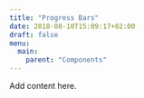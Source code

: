 ```yaml
---
title: "Progress Bars"
date: 2018-08-10T15:09:17+02:00
draft: false
menu:
  main:
    parent: "Components"
---
```


Add content here.